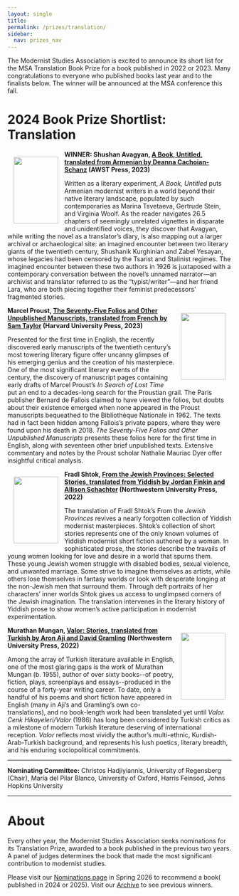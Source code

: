 ```yaml
---
layout: single
title:
permalink: /prizes/translation/
sidebar:
  nav: prizes_nav
---
```


<!-- #BeginEditable "content" -->


<p>The Modernist Studies Association is excited to announce its short list for
	the MSA Translation Book Prize for a book published in 2022 or 2023. Many congratulations to everyone who published books last year and to the
	finalists below. The winner will be announced at the MSA conference
	this fall.</p>
	
<h1>2024 Book Prize Shortlist: Translation</h1>

<!-- FIRST NOMINEE -->

<p>
	<img src="https://images.squarespace-cdn.com/content/v1/5490c4c7e4b0518046d7a6c3/1671044953924-QH60QZNY0CRR5ONA06L9/A+Book+Untitled+Cover.png?format=500w"
		style="margin:1em" alt="" width="100" height="150" align="left" />
<p> 

<strong><p>WINNER: Shushan Avagyan, <a href="https://awst-press.com/shop/a-book-untitled">A Book, Untitled, translated from Armenian by Deanna 
Cachoian-Schanz</a> (AWST Press, 2023)</p></strong>

<p>
Written as a literary experiment, <em>A Book, Untitled</em> puts Armenian modernist writers in a world beyond their native literary landscape, populated by such contemporaries as Marina Tsvetaeva, Gertrude Stein, and Virginia Woolf. As the reader navigates 26.5 chapters of seemingly unrelated vignettes in disparate and unidentified voices, they discover that Avagyan, while writing the novel as a translator’s diary, is also mapping out a larger archival or archaeological site: an imagined encounter between two literary giants of the twentieth century, Shushanik Kurghinian and Zabel Yesayan, whose legacies had been censored by the Tsarist and Stalinist regimes. The imagined encounter between these two authors in 1926 is juxtaposed with a contemporary conversation between the novel’s unnamed narrator—an archivist and translator referred to as the “typist/writer”—and her friend Lara, who are both piecing together their feminist predecessors' fragmented stories.
</p>

<!-- SECOND NOMINEE -->

<p>
	<img src="https://www.hup.harvard.edu/img/feeds/jackets/9780674271012.png?fm=jpg&q=80&fit=max&w=600"
		style="margin:1em" alt="" width="100" height="150" align="right" />
<p> 

<strong><p>Marcel Proust, <a href="https://www.hup.harvard.edu/books/9780674271012">The Seventy-Five Folios and Other Unpublished Manuscripts, 
translated from French by Sam Taylor</a> (Harvard University Press, 2023)</p></strong>

<p>
Presented for the first time in English, the recently discovered early manuscripts of the twentieth century’s most towering literary figure offer uncanny glimpses of his emerging genius and the creation of his masterpiece. One of the most significant literary events of the century, the discovery of manuscript pages containing early drafts of Marcel Proust’s <em>In Search of Lost Time</em> put an end to a decades-long search for the Proustian grail. The Paris publisher Bernard de Fallois claimed to have viewed the folios, but doubts about their existence emerged when none appeared in the Proust manuscripts bequeathed to the Bibliothèque Nationale in 1962. The texts had in fact been hidden among Fallois’s private papers, where they were found upon his death in 2018. <em>The Seventy-Five Folios and Other Unpublished Manuscripts</em> presents these folios here for the first time in English, along with seventeen other brief unpublished texts. Extensive commentary and notes by the Proust scholar Nathalie Mauriac Dyer offer insightful critical analysis.
</p>



<!-- THIRD NOMINEE -->

<p>
	<img src="https://northwest-press-us.imgix.net/covers/9780810144392.jpg?auto=format&w=298&dpr=1&q=20"
		style="margin:1em" alt="" width="100" height="150" align="left" />
<p> 

<strong><p>Fradl Shtok, <a href="https://nupress.northwestern.edu/9780810144392/from-the-jewish-provinces/">From the Jewish Provinces: Selected Stories, translated from 
Yiddish by Jordan Finkin and Allison Schachter</a> (Northwestern University 
Press, 2022)</p></strong>

<p>
The translation of Fradl Shtok’s From the <em>Jewish Provinces</em> revives a nearly forgotten collection of Yiddish modernist masterpieces. Shtok’s collection of short stories represents one of the only known volumes of Yiddish modernist short fiction authored by a woman. In sophisticated prose, the stories describe the travails of young women looking for love and desire in a world that spurns them. These young Jewish women struggle with disabled bodies, sexual violence, and unwanted marriage. Some strive to imagine themselves as artists, while others lose themselves in fantasy worlds or look with desperate longing at the non-Jewish men that surround them. Through deft portraits of her characters’ inner worlds Shtok gives us access to unglimpsed corners of the Jewish imagination. The translation intervenes in the literary history of Yiddish prose to show women’s active participation in modernist experimentation.
</p>

<!-- FOURTH NOMINEE -->

<p>
	<img src="https://df83e96a84d8529ac3a1-b14d7eeab70e892e89289d791c854243.ssl.cf2.rackcdn.com/s/1/1647026527/northwest_298W/3715.jpg"
		style="margin:1em" alt="" width="100" height="150" align="right" />
<p> 

<strong><p>Murathan Mungan, <a href="https://df83e96a84d8529ac3a1-b14d7eeab70e892e89289d791c854243.ssl.cf2.rackcdn.com/s/1/1647026527/northwest_298W/3715.jpg">Valor: Stories, translated from Turkish by Aron Aji and 
David Gramling</a> (Northwestern University Press, 2022)</p></strong>

<p>
Among the array of Turkish literature available in English, one of the most glaring gaps is the work of Murathan Mungan (b. 1955), author of over sixty books--of poetry, fiction, plays, screenplays and essays--produced in the course of a forty-year writing career. To date, only a handful of his poems and short fiction have appeared in English (many in Aji’s and Gramling’s own co-translations), and no book-length work had been translated yet until <em>Valor. Cenk Hikayeleri/Valor</em> (1986) has long been considered by Turkish critics as a milestone of modern Turkish literature deserving of international reception. <em>Valor</em> reflects most vividly the author’s multi-ethnic, Kurdish-Arab-Turkish background, and represents his lush poetics, literary breadth, and his enduring sociopolitical commitments.
</p>

<hr />

<p><strong>Nominating Committee:</strong> Christos Hadjiyiannis, University of Regensberg 
(Chair), María del Pilar Blanco, University of Oxford, Harris Feinsod, Johns 
Hopkins University</p>							

<hr />


<h1>About</h1>
<p>Every other year, the Modernist Studies Association seeks nominations for
	its Translation Prize, awarded to a book published in the
	previous two years. A panel of judges determines the book that made the
	most significant contribution to modernist studies.<br />
<p>Please visit our <a href="/prize/nominate.html">Nominations page</a>
	in Spring 2026 to recommend a book(                              published in 2024 or 2025). Visit our <a href="/prize/archive.html"
		>Archive</a> to see previous winners.</p>
		
<!--
<p>The Modernist Studies Association has announced its short list for
	the 2023 MSA Book Prize for an Edition, Anthology, or Essay
	Collection published in 2021 or 2022. We offer our congratulations
	to all of the finalists. This prize is awarded every other year.</p>
<!-- FIRST NOMINEE -->
<!--
<div>
	<img
		src="https://images.routledge.com/common/jackets/crclarge/978036746/9780367466442.jpg"
		width="100" height="150" align="right" style="padding:10px;" />
	<p>
		<br />
		<strong>WINNERS: Kirby Brown, Stephen Ross, and Alana Sayers, eds. <em><a
					href="https://www.routledge.com/The-Routledge-Handbook-of-North-American-Indigenous-Modernisms/Brown-Ross-Sayers/p/book/9780367466442"
					target="_blank">The Routledge Handbook of North
					American Indigenous Modernisms</a></em> (Routledge,
			2022)</strong>
	</p>
	<p>The <em>Routledge Handbook of North American Indigenous
			Modernisms</em> explores Indigenous lives, literatures, and
		cultural productions in North American from the late nineteenth
		and early twentieth centuries. The volume crucially reshapes
		canonicity in this period, attending to the ways that, in
		contributor Philip J. Deloria’s words, “Indigenous Modernism
		transformed the modern itself.” Chapters are exemplary for their
		interdisciplinary scope and transnational juxtapositions, taking
		up the ties between Indigenous and Black communities in the
		Mississippi Delta, oral histories of the General Allotment Act,
		representations of indigeneity in Caribbean print cultures, and
		the Alaska Native solidarity networks, amongst other historical
		and political constellations. The volume highlights key figures
		of Indigenous cultural production and activism, including
		Zitkála-Šá, Lynn Riggs, Paul Green, Henry Starr, Mourning Dove,
		John Joseph Mathews, Joy Harjo, and Kent Monkman. Insisting upon
		the centrality of settler-colonial dispossession to any
		accounting of the modern, alongside longstanding histories of
		native survivance, this powerful account of Indigenous thought
		and action will be an essential resource for scholars and
		teachers.<br /><br /></p>
</div>
<div>
	<img
		src="https://pennsylvania-press-us.imgix.net/covers/9780812225044.jpg"
		width="100" height="150" align="right" style="padding:10px;" />
	<p>
		<br />
		<strong>Jacqueline Bhabha, Caroline Elkins, and Margareta
			Matache, eds. <em><a
					href="https://www.pennpress.org/9780812225044/time-for-reparations/"
					target="_blank">Time for Reparations: A Global
					Perspective</a></em> (University of Pennsylvania
			Press, 2021)</strong>
	</p>
	<p><em>Time for Reparations</em> is an intervention that the New
		Modernist Studies needs. The multidisciplinary contributors in
		this essay collection explicate the global “traces carved by
		unrepaired past injustice”— the long-lasting pain that various
		nations, peoples, and communities endure. This collection raises
		questions that will help reorient the theoretical and historical
		horizons of the New Modernist Studies. For example: how do past
		injustices transmit across generations and shape present
		disempowerment? What are responsible and effective forms of
		reparation? How does activist scholarship link the histories of
		injustices to contemporary political changes? Through these
		questions, <em>Time for Reparations</em> traces how the past
		remains central to current injustices through four topical
		sections—“Addressing the Legacy of Slavery,” “Reparations:
		Precedents and Lessons Learned,” and “Outstanding Issues:
		Unrepaired State-Sponsored Collective Injustice,” and “Ways
		Forward for Reparations.” <em>Time for Reparations</em>
		catalyzes a fundamental shift of conceptual frameworks in
		approaching twentieth-century political and cultural histories.
		<br /><br /></p>
</div>
<!-- SECOND NOMINEE -->

<!-- THIRD NOMINEE -->
<!--
<div>
	<img
		src="https://assets.cambridge.org/97811087/37449/cover/9781108737449.jpg"
		width="100" height="150" align="left" style="padding:10px;" />
	<p>
		<br />
		<strong>Rachel Farebrother & Miriam Thaggert, eds., <em><a
					href="https://www.cambridge.org/core/books/history-of-the-harlem-renaissance/FA8A4106E9340E65106B1EF892EF92AF?utm_campaign=shareaholic&utm_medium=copy_link&utm_source=bookmark"
					target="_blank">A History of the Harlem
					Renaissance</a></em> (Cambridge University Press,
			2021)</strong>
	</p>
	<p>Rachel Farebrother and Miriam Thaggert’s <em>A History of the
			Harlem Renaissance</em> is an exceptionally thoughtful
		volume that brings fresh perspective to a much-studied period of
		literary innovation. The titular qualifier that announces this
		as a history, rather than the history, acknowledges the
		contributions to the field that have preceded it, and sets off
		the work of this volume as additive, or, as the editors put it
		in their introduction, as participating in “a long tradition of
		revising, re-reading, and remaking the Harlem Renaissance” (11).
		It makes welcome additions and revisions indeed, both bringing
		new texts into the spotlight and refocusing scholarly attention
		on form and genre in particular. Bringing together literature
		with visual culture, popular culture, dance, and music, the book
		covers well-known genres and also exceeds them to attend to
		biography, bildungsroman, roman à clef, children’s literature,
		short story, film, and more. The volume is not only an
		introduction to the literature and history of the period, but
		also to the histories, theories, and methodologies of the
		scholarship that has been published about it. The editors’
		introduction usefully outlines the ways in which African
		American literary criticism and black studies more broadly can
		be historicised by attending to the ways that the stakes of the
		field have been articulated through iterative reevaluations of
		the cultural production of the Harlem Renaissance period, and an
		afterword by Deborah McDowell assesses what the scholarship
		collected here portends for the future of the field. Across four
		sections of critical essays engaged with “Re-Reading,”
		“Experimenting,” “Re-Mapping,” and “Performing” the New Negro,
		the contributors offer exceptionally incisive and insightful
		considerations, both deep and wide-ranging, of the history and
		legacy of this influential movement in African American literary
		history.<br /><br />
	</p>
</div>
<!-- FOURTH NOMINEE -->
<!--
<div>
	<img
		src="https://www.psupress.org/images/covers/294wide/978-0-271-09135-8md_294.jpg"
		width="100" height="150" align="right" style="padding:10px;" />
	<p>
		<br />
		<strong>Eliot H. King and Abigail Susik, eds., <em><a
					href="https://www.psupress.org/books/titles/978-0-271-09135-8.html"
					target="_blank">Radical Dreams: Surrealism,
					Counterculture, Resistance</a></em> (Pennsylvania
			State University Press, 2022)</strong>
	</p>
	<p><em>Radical Dreams: Surrealism, Counterculture, Resistance</em>
		shifts the traditional timeline of the surrealist movement,
		moving beyond the interwar period to the 1960s, 1970s, and
		1980s. This shift highlights the ties between a surrealist
		aesthetic and radical politics, turning to the affinity groups,
		underground subcultures, and student protest movements that
		pronounced a commitment to surrealism as a mode of
		anti-authoritarian resistance. A reconsideration of “Surrealism
		as Radicalism,” as the introductory essay posits, leads to a
		suite of essays that are particularly impressive for their
		interdisciplinary breadth and transnational contours. Chapters
		turn to the student protests of May ’68, Afrosurrealism, the
		Situationist International, the Wobblies, and London punk. New
		constellations emerge through the juxtaposition of a variety of
		artists and political actors, including Charles Fourier, Roberto
		Matta, Robert Rauschenberg, and Ted Joans. Drawing out the
		interactions between late surrealist currents and a variety of
		New Left political formations, spanning the sexual revolution to
			<em>Earth First!</em>, this volume importantly reshapes the
		historical contours of surrealism’s legacy.<br /><br /></p>
</div>
<hr />
<!-- COMMITTEE -->
<!--
<p><strong>MSA 2023 Edition, Anthology, or Collection Prize
		Committee</strong><br /> Juno Richards (Yale University),
	Chair<br />Amy Tang (University of Fraser Valley)<br />Joan Lubin
	(Durham University) </p>
<hr />
<h1>About</h1>
<p>Every other year, the Modernist Studies Association seeks nominations
	for its Edition, Anthology, or Essay Collection Prize, awarded to a
	work published in the previous two years. A panel of judges
	determines the work that made the most significant contribution to
	modernist studies. A book first published in another year will not
	be eligible for the prize. This exclusion applies even if a new
	edition (paperback or revised, for example) was published in the
	award year. 
<p>Please visit our <a href="/prize/nominate.html">Nominations</a> in
	spring 2025 to recommend a book for the next prize (for books
	published in 2023 and 2024). Visit our <a
		href="/prize/archive.html">Archive</a> to see previous
	winners.</p>
<!-- #EndEditable -->
